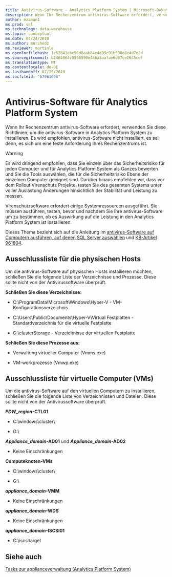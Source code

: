 ```yaml
---
title: Antivirus-Software - Analytics Platform System | Microsoft-Dokumentation
description: Wenn Ihr Rechenzentrum antivirus-Software erfordert, verwenden Sie diese Richtlinien, um die antivirus-Software in Analytics Platform System zu installieren. Es wird empfohlen, antivirus-Software nicht installiert, es sei denn, es sich um eine feste Anforderung Ihres Rechenzentrums ist.
author: mzaman1
ms.prod: sql
ms.technology: data-warehouse
ms.topic: conceptual
ms.date: 04/24/2018
ms.author: murshedz
ms.reviewer: martinle
ms.openlocfilehash: 1e52841ebe96d8aab84e4d09c91b590e8e4d7e2d
ms.sourcegitcommit: b2464064c0566590e486a3aafae6d67ce2645cef
ms.translationtype: MT
ms.contentlocale: de-DE
ms.lasthandoff: 07/15/2019
ms.locfileid: "67961606"
---
```

# <a name="antivirus-software-for-analytics-platform-system"></a>Antivirus-Software für Analytics Platform System
Wenn Ihr Rechenzentrum antivirus-Software erfordert, verwenden Sie diese Richtlinien, um die antivirus-Software in Analytics Platform System zu installieren. Es wird empfohlen, antivirus-Software nicht installiert, es sei denn, es sich um eine feste Anforderung Ihres Rechenzentrums ist.  
  
> [!WARNING]  
> Es wird dringend empfohlen, dass Sie einzeln über das Sicherheitsrisiko für jeden Computer und für Analytics Platform System als Ganzes bewerten und Sie die Tools auswählen, die für die Sicherheitsrisiko Ebene der einzelnen Computer geeignet sind. Darüber hinaus empfehlen wir, dass vor dem Rollout Virenschutz Projekte, testen Sie des gesamten Systems unter voller Auslastung Änderungen hinsichtlich der Stabilität und Leistung zu messen.  
>   
> Virenschutzsoftware erfordert einige Systemressourcen ausgeführt. Sie müssen ausführen, testen, bevor und nachdem Sie Ihre antivirus-Software um zu bestimmen, ob es Auswirkung auf die Leistung in den Analytics Platform System ist installieren.  
  
Dieses Thema bezieht sich auf die Anleitung im [antivirus-Software auf Computern ausführen, auf denen SQL Server auswählen](https://support.microsoft.com/kb/309422) und [KB-Artikel 961804](https://support.microsoft.com/kb/961804/en-us).  
  
## <a name="exclusion-list-for-physical-hosts"></a>Ausschlussliste für die physischen Hosts  
Um die antivirus-Software auf physischen Hosts installieren möchten, schließen Sie die folgende Liste der Verzeichnisse und Prozesse. Diese sollte nicht von der Antivirussoftware überprüft.  
  
**Schließen Sie diese Verzeichnisse:**  
  
-   C:\ProgramData\Microsoft\Windows\Hyper-V - VM-Konfigurationsverzeichnis  
  
-   C:\Users\Public\Documents\Hyper-V\Virtual Festplatten - Standardverzeichnis für die virtuelle Festplatte  
  
-   C:\clusterStorage - Verzeichnisse der virtuellen Festplatte  
  
**Schließen Sie diese Prozesse aus:**  
  
-   Verwaltung virtueller Computer (Vmms.exe)  
  
-   VM-workprozesse (Vmwp.exe)  
  
## <a name="exclusion-list-for-virtual-machines-vms"></a>Ausschlussliste für virtuelle Computer (VMs)  
Um die antivirus-Software auf den virtuellen Computern zu installieren, schließen Sie die folgende Liste von Verzeichnissen und Dateien. Diese sollte nicht von der Antivirussoftware überprüft.  
  
**_PDW_region_-CTL01**  
  
-   C:\windows\cluster\  
  
-   G:\  
  
**_Appliance_domain_-AD01** und  **_Appliance_domain_-AD02**  
  
-   Keine Einschränkungen  
  
**Computeknoten-VMs**  
  
-   C:\windows\cluster\  
  
-   G:\  
  
**_appliance_domain_-VMM**  
  
-   Keine Einschränkungen  
  
**_appliance_domain_-WDS**  
  
-   Keine Einschränkungen  
  
**_appliance_domain_-ISCSI01**  
  
-   C:\iscsitarget  
  
## <a name="see-also"></a>Siehe auch  
[Tasks zur applianceverwaltung &#40;Analytics Platform System&#41;](appliance-management-tasks.md)  
  
